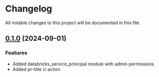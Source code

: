# Changelog

All notable changes to this project will be documented in this file.

## [0.1.0](https://github.com/SynaptiqAI/terraform-databricks-service-principal/releases/tag/v0.1.0) (2024-09-01)

### Features

- Added databricks_service_principal module with admin permissions
- Added pr-title ci action
